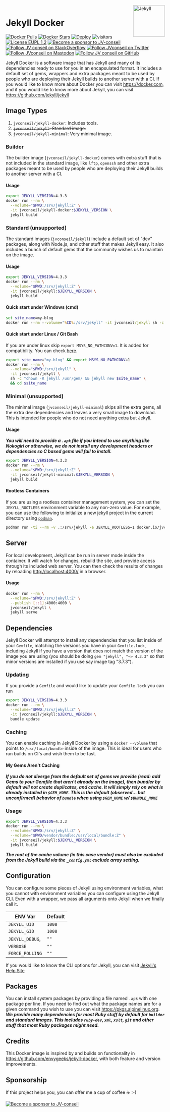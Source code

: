 <!-- markdownlint-disable MD026 MD033 MD041 -->

<a href="https://jekyllrb.com" target="_blank" title="Jekyll">
<img src="http://jekyllrb.com/img/logo-2x.png" align="right" alt="Jekyll" height="100">
</a>

<!-- omit in toc -->
# Jekyll Docker

[![Docker Pulls](https://img.shields.io/docker/pulls/jvconseil/jekyll-docker?logo=docker)](https://hub.docker.com/r/jvconseil/jekyll-docker)
[![Docker Stars](https://img.shields.io/docker/stars/jvconseil/jekyll-docker?logo=docker&color=orange)](https://hub.docker.com/r/jvconseil/jekyll-docker)
[![Deploy](https://github.com/JV-conseil/jekyll-docker/actions/workflows/deploy.yml/badge.svg)](https://github.com/JV-conseil/jekyll-docker/actions/workflows/deploy.yml)
![visitors](https://visitor-badge.laobi.icu/badge?page_id=JV-conseil.jekyll-docker)
[![License EUPL 1.2](https://img.shields.io/badge/License-EUPL--1.2-blue.svg)](LICENSE)
[![Become a sponsor to JV-conseil](https://img.shields.io/static/v1?label=Sponsor&message=%E2%9D%A4&logo=GitHub&color=%23fe8e86)](https://github.com/sponsors/JV-conseil "Become a sponsor to JV-conseil")
[![Follow JV conseil on StackOverflow](https://img.shields.io/stackexchange/stackoverflow/r/2477854)](https://stackoverflow.com/users/2477854/jv-conseil "Follow JV conseil on StackOverflow")
[![Follow JVconseil on Twitter](https://img.shields.io/twitter/follow/JVconseil.svg?style=social&logo=twitter)](https://twitter.com/JVconseil "Follow JVconseil on Twitter")
[![Follow JVconseil on Mastodon](https://img.shields.io/mastodon/follow/110950122046692405)](https://mastodon.social/@JVconseil "Follow JVconseil@mastodon.social on Mastodon")
[![Follow JV conseil on GitHub](https://img.shields.io/github/followers/JV-conseil?label=JV-conseil&style=social)](https://github.com/JV-conseil "Follow JV-conseil on GitHub")

Jekyll Docker is a software image that has Jekyll and many of its dependencies ready to use for you in an encapsulated format. It includes a default set of gems, wrappers and extra packages meant to be used by people who are deploying their Jekyll builds to another server with a CI. If you would like to know more about Docker you can visit <https://docker.com>, and if you would like to know more about Jekyll, you can visit <https://github.com/jekyll/jekyll>

## Image Types

1. `jvconseil/jekyll-docker`: Includes tools.
2. <s>`jvconseil/jekyll`: Standard image.</s>
3. <s>`jvconseil/jekyll-minimal`: Very minimal image.</s>

### Builder

The builder image (`jvconseil/jekyll-docker`) comes with extra stuff that is not included in the standard image, like `lftp`, `openssh` and other extra packages meant to be used by people who are deploying their Jekyll builds to another server with a CI.

#### Usage

```sh
export JEKYLL_VERSION=4.3.3
docker run --rm \
  --volume="$PWD:/srv/jekyll:Z" \
  -it jvconseil/jekyll-docker:$JEKYLL_VERSION \
  jekyll build
```

### Standard (unsupported)

The standard images (`jvconseil/jekyll`) include a default set of "dev" packages, along with Node.js, and other stuff that makes Jekyll easy.  It also includes a bunch of default gems that the community wishes us to maintain on the image.

#### Usage

```sh
export JEKYLL_VERSION=4.3.3
docker run --rm \
  --volume="$PWD:/srv/jekyll:Z" \
  -it jvconseil/jekyll:$JEKYLL_VERSION \
  jekyll build
```

#### Quick start under Windows (cmd)

```cmd
set site_name=my-blog
docker run --rm --volume="%CD%:/srv/jekyll" -it jvconseil/jekyll sh -c "chown -R jekyll /usr/gem/ && jekyll new %site_name%" && cd %site_name%
```

#### Quick start under Linux / Git Bash

If you are under linux skip `export MSYS_NO_PATHCONV=1`. It is added for compatibility. You can check [here](https://github.com/docker-archive/toolbox/issues/673).

```sh
export site_name="my-blog" && export MSYS_NO_PATHCONV=1
docker run --rm \
  --volume="$PWD:/srv/jekyll" \
  -it jvconseil/jekyll \
  sh -c "chown -R jekyll /usr/gem/ && jekyll new $site_name" \
  && cd $site_name
```

### Minimal (unsupported)

The minimal image (`jvconseil/jekyll-minimal`) skips all the extra gems, all the extra dev dependencies and leaves a very small image to download.  This is intended for people who do not need anything extra but Jekyll.

#### Usage

***You will need to provide a `.apk` file if you intend to use anything like Nokogiri or otherwise, we do not install any development headers or dependencies so C based gems will fail to install.***

```sh
export JEKYLL_VERSION=4.3.3
docker run --rm \
  --volume="$PWD:/srv/jekyll:Z" \
  -it jvconseil/jekyll-minimal:$JEKYLL_VERSION \
  jekyll build
```

#### Rootless Containers

If you are using a rootless container management system, you can set the `JEKYLL_ROOTLESS` environment variable to any non-zero value. For example, you can use the following to initialize a new jekyll project in the current directory using [`podman`](https://podman.io/).

```sh
podman run -ti --rm -v .:/srv/jekyll -e JEKYLL_ROOTLESS=1 docker.io/jvconseil/jekyll jekyll new .
```

## Server

For local development, Jekyll can be run in server mode inside the container. It will watch for changes, rebuild the site, and provide access through its included web server. You can then check the results of changes by reloading <http://localhost:4000/> in a browser.

#### Usage

```sh
docker run --rm \
  --volume="$PWD:/srv/jekyll:Z" \
  --publish [::1]:4000:4000 \
  jvconseil/jekyll \
  jekyll serve
```

## Dependencies

Jekyll Docker will attempt to install any dependencies that you list inside of your `Gemfile`, matching the versions you have in your `Gemfile.lock`, including Jekyll if you have a version that does not match the version of the image you are using (you should be doing `gem "jekyll", "~> 4.3.3"` so that minor versions are installed if you use say image tag "3.7.3").

### Updating

If you provide a `Gemfile` and would like to update your `Gemfile.lock` you can run

```sh
export JEKYLL_VERSION=4.3.3
docker run --rm \
  --volume="$PWD:/srv/jekyll:Z" \
  -it jvconseil/jekyll:$JEKYLL_VERSION \
  bundle update
```

### Caching

You can enable caching in Jekyll Docker by using a `docker --volume` that points to `/usr/local/bundle` inside of the image.  This is ideal for users who run builds on CI's and wish them to be fast.

#### My Gems Aren't Caching

***If you do not diverge from the default set of gems we provide (read: add Gems to your Gemfile that aren't already on the image), then bundler by default will not create duplicates, and cache.  It will simply rely on what is already installed in `$GEM_HOME`.  This is the default (observed... but unconfirmed) behavior of `bundle` when using `$GEM_HOME` w/ `$BUNDLE_HOME`***

### Usage

```sh
export JEKYLL_VERSION=4.3.3
docker run --rm \
  --volume="$PWD:/srv/jekyll:Z" \
  --volume="$PWD/vendor/bundle:/usr/local/bundle:Z" \
  -it jvconseil/jekyll:$JEKYLL_VERSION \
  jekyll build
```

***The root of the cache volume (in this case vendor) must also be excluded from the Jekyll build via the `_config.yml` exclude array setting.***

## Configuration

You can configure some pieces of Jekyll using environment variables, what you cannot with environment variables you can configure using the Jekyll CLI.  Even with a wrapper, we pass all arguments onto Jekyll when we finally call it.

| ENV Var         | Default |
| --------------- | ------- |
| `JEKYLL_UID`    | `1000`  |
| `JEKYLL_GID`    | `1000`  |
| `JEKYLL_DEBUG`, | `""`    |
| `VERBOSE`       | `""`    |
| `FORCE_POLLING` | `""`    |

If you would like to know the CLI options for Jekyll, you can visit [Jekyll's Help Site][2]

## Packages

You can install system packages by providing a file named `.apk` with one package per line.  If you need to find out what the package names are for a given command you wish to use you can visit <https://pkgs.alpinelinux.org>. ***We provide many dependencies for most Ruby stuff by default for `builder` and standard images.  This includes `ruby-dev`, `xml`, `xslt`, `git` and other stuff that most Ruby packages might need.***

## Credits

This Docker image is inspired by and builds on functionality in <https://github.com/envygeeks/jekyll-docker>, with both feature and version improvements.

## Sponsorship

If this project helps you, you can offer me a cup of coffee ☕️ :-)

[![Become a sponsor to JV-conseil](https://img.shields.io/static/v1?label=Sponsor&message=%E2%9D%A4&logo=GitHub&color=%23fe8e86)](https://github.com/sponsors/JV-conseil)

<!-- links -->

[2]: http://jekyllrb.com/docs/configuration/#build-command-options
